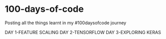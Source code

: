 # 100-days-of-code
Posting all the things learnt in my #100daysofcode journey

DAY 1-FEATURE SCALING
DAY 2-TENSORFLOW
DAY 3-EXPLORING KERAS
